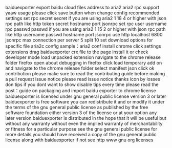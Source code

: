 baiduexporter export baidu cloud files address to aria2 aria2 rpc support yaaw usage please click save button when change config recommended settings set rpc secret secret if you are using aria2 1 18 4 or higher with json rpc path like http token secret hostname port jsonrpc set rpc user username rpc passwd passwd if you are using aria2 1 15 2 or higher with json rpc path like http username passwd hostname port jsonrpc use http localhost 6800 jsonrpc max connection per server 5 split 10 set download options for specific file aria2c config sample：aria2 conf install chrome click settings extensions drag baiduexporter crx file to the page install it or check developer mode load unpacked extension navigate to the chrome release folder firefox open about debugging in firefox click load temporary add on and navigate to the chrome release folder select manifest json click ok contribution please make sure to read the contributing guide before making a pull request issue notice please read issue notice thanks icon by losses don tips if you dont want to show disable tips every time please read the post：guide on packaging and import baidu exporter to chrome license baiduexporter is licensed under gnu general public license version 3 or later baiduexporter is free software you can redistribute it and or modify it under the terms of the gnu general public license as published by the free software foundation either version 3 of the license or at your option any later version baiduexporter is distributed in the hope that it will be useful but without any warranty without even the implied warranty of merchantability or fitness for a particular purpose see the gnu general public license for more details you should have received a copy of the gnu general public license along with baiduexporter if not see http www gnu org licenses
